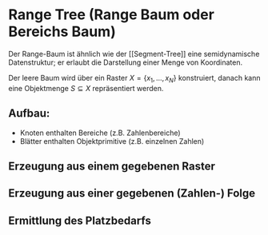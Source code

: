 # Range Tree (Range Baum oder Bereichs Baum)

Der Range-Baum ist ähnlich wie der [[Segment-Tree]] eine semidynamische Datenstruktur; er erlaubt die Darstellung einer Menge von Koordinaten.

Der leere Baum wird über ein Raster $X = \{x_1, ... , x_N\}$ konstruiert, danach kann eine Objektmenge $S \subseteq X$ repräsentiert werden.

## Aufbau:
- Knoten enthalten Bereiche (z.B. Zahlenbereiche)
- Blätter enthalten Objektprimitive (z.B. einzelnen Zahlen)

## Erzeugung aus einem gegebenen Raster

## Erzeugung aus einer gegebenen (Zahlen-) Folge

## Ermittlung des Platzbedarfs